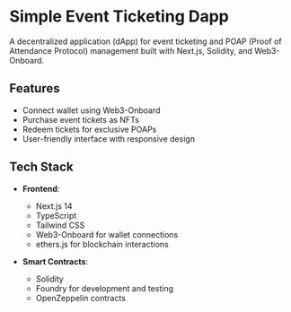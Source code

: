 # Simple Event Ticketing Dapp

A decentralized application (dApp) for event ticketing and POAP (Proof of Attendance Protocol) management built with Next.js, Solidity, and Web3-Onboard.

## Features

- Connect wallet using Web3-Onboard
- Purchase event tickets as NFTs
- Redeem tickets for exclusive POAPs
- User-friendly interface with responsive design

## Tech Stack

- **Frontend**:
  - Next.js 14
  - TypeScript
  - Tailwind CSS
  - Web3-Onboard for wallet connections
  - ethers.js for blockchain interactions

- **Smart Contracts**:
  - Solidity
  - Foundry for development and testing
  - OpenZeppelin contracts


